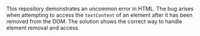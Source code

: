 This repository demonstrates an uncommon error in HTML.  The bug arises when attempting to access the `textContent` of an element after it has been removed from the DOM. The solution shows the correct way to handle element removal and access.